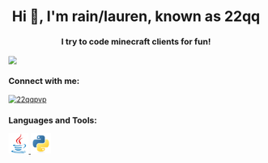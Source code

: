 <h1 align="center">Hi 👋, I'm rain/lauren, known as 22qq</h1>
<h3 align="center">I try to code minecraft clients for fun!</h3>

<img height="40" align="center" src="https://skillicons.dev/icons?i=java,idea&theme=dark"/>

<h3 align="left">Connect with me:</h3>
<p align="left">
<a href="https://www.youtube.com/c/22qqpvp" target="blank"><img align="center" src="https://raw.githubusercontent.com/rahuldkjain/github-profile-readme-generator/master/src/images/icons/Social/youtube.svg" alt="22qqpvp" height="30" width="40" /></a>
</p>

<h3 align="left">Languages and Tools:</h3>
<p align="left"> <a href="https://www.java.com" target="_blank" rel="noreferrer"> <img src="https://raw.githubusercontent.com/devicons/devicon/master/icons/java/java-original.svg" alt="java" width="40" height="40"/> </a> <a href="https://www.python.org" target="_blank" rel="noreferrer"> <img src="https://raw.githubusercontent.com/devicons/devicon/master/icons/python/python-original.svg" alt="python" width="40" height="40"/> </a> </p>
